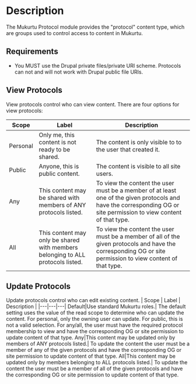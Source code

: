 # Description

The Mukurtu Protocol module provides the "protocol" content type, which are groups used to control access to content in Mukurtu.

## Requirements
* You MUST use the Drupal private files/private URI scheme. Protocols can not and will not work with Drupal public file URIs.

## View Protocols
View protocols control who can view content. There are four options for view protocols:

| Scope | Label | Description |
|---|---|---|
Personal| Only me, this content is not ready to be shared.| The content is only visible to to the user that created it.
Public| Anyone, this is public content.| The content is visible to all site users.
Any|This content may be shared with members of ANY protocols listed.| To view the content the user must be a member of at least one of the given protocols and have the corresponding OG or site permission to view content of that type.
All|This content may only be shared with members belonging to ALL protocols listed.|To view the content the user must be a member of all of the given protocols and have the corresponding OG or site permission to view content of that type.

## Update Protocols
Update protocols control who can edit existing content.
| Scope | Label | Description |
|---|---|---|
Default|Use standard Mukurtu roles.| The default setting uses the value of the read scope to determine who can update the content. For personal, only the owning user can update. For public, this is not a valid selection. For any/all, the user must have the required protocol membership to view and have the corresponding OG or site permission to update content of that type.
Any|This content may be updated only by members of ANY protocols listed.| To update the content the user must be a member of any of the given protocols and have the corresponding OG or site permission to update content of that type.
All|This content may be updated only by members belonging to ALL protocols listed.| To update the content the user must be a member of all of the given protocols and have the corresponding OG or site permission to update content of that type.
